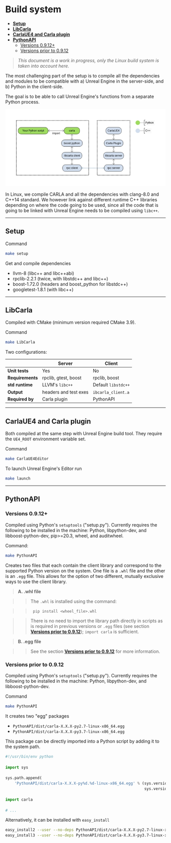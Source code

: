 # Build system

* [__Setup__](#setup)  
* [__LibCarla__](#libcarla)  
* [__CarlaUE4 and Carla plugin__](#carlaue4-and-carla-plugin)  
* [__PythonAPI__](#pythonapi)
    - [Versions 0.9.12+](#versions-0912)
    - [Versions prior to 0.9.12](#versions-prior-to-0912)

> _This document is a work in progress, only the Linux build system is taken into account here._

The most challenging part of the setup is to compile all the dependencies and modules to be compatible with a) Unreal Engine in the server-side, and b) Python in the client-side.

The goal is to be able to call Unreal Engine's functions from a separate Python process.

![modules](img/build_modules.jpg)

In Linux, we compile CARLA and all the dependencies with clang-8.0 and C++14 standard. We however link against different runtime C++ libraries depending on where the code going to be used, since all the code that is going to be linked with Unreal Engine needs to be compiled using `libc++`.

---
## Setup

Command

```sh
make setup
```

Get and compile dependencies

  * llvm-8 (libc++ and libc++abi)
  * rpclib-2.2.1 (twice, with libstdc++ and libc++)
  * boost-1.72.0 (headers and boost_python for libstdc++)
  * googletest-1.8.1 (with libc++)

---
## LibCarla

Compiled with CMake (minimum version required CMake 3.9).

Command

```sh
make LibCarla
```

Two configurations:


|  | Server | Client |
| ---------- | ---------- | ---------- |
| **Unit tests**        | Yes                   | No                    |
| **Requirements**      | rpclib, gtest, boost  | rpclib, boost         |
| **std runtime**       | LLVM's `libc++`       | Default `libstdc++`   |
| **Output**            | headers and test exes | `ibcarla_client.a`    |
| **Required by**       | Carla plugin          | PythonAPI             |



---
## CarlaUE4 and Carla plugin

Both compiled at the same step with Unreal Engine build tool. They require the `UE4_ROOT` environment variable set.

Command

```sh
make CarlaUE4Editor
```

To launch Unreal Engine's Editor run

```sh
make launch
```

---
## PythonAPI
### Versions 0.9.12+

Compiled using Python's `setuptools` ("setup.py"). Currently requires the following to be installed in the machine: Python, libpython-dev, and
libboost-python-dev, pip>=20.3, wheel, and auditwheel.

Command:

```sh
make PythonAPI
```

Creates two files that each contain the client library and correspond to the supported Python version on the system. One file is a `.whl` file and the other is an `.egg` file. This allows for the option of two different, mutually exclusive ways to use the client library. 

>__A. .whl file__

>>The `.whl` is installed using the command:

>>      pip install <wheel_file>.whl

>>There is no need to import the library path directly in scripts as is required in previous versions or `.egg` files (see section [__Versions prior to 0.9.12__](#versions-prior-to-0912)); `import carla` is sufficient.

>__B. .egg file__

>>See the section [__Versions prior to 0.9.12__](#versions-prior-to-0912) for more information.


### Versions prior to 0.9.12

Compiled using Python's `setuptools` ("setup.py"). Currently requires the following to be installed in the machine: Python, libpython-dev, and
libboost-python-dev.

Command

```sh
make PythonAPI
```

It creates two "egg" packages

  * `PythonAPI/dist/carla-X.X.X-py2.7-linux-x86_64.egg`
  * `PythonAPI/dist/carla-X.X.X-py3.7-linux-x86_64.egg`

This package can be directly imported into a Python script by adding it to the system path.

```python
#!/usr/bin/env python

import sys

sys.path.append(
    'PythonAPI/dist/carla-X.X.X-py%d.%d-linux-x86_64.egg' % (sys.version_info.major,
                                                             sys.version_info.minor))

import carla

# ...
```

Alternatively, it can be installed with `easy_install`

```sh
easy_install2 --user --no-deps PythonAPI/dist/carla-X.X.X-py2.7-linux-x86_64.egg
easy_install3 --user --no-deps PythonAPI/dist/carla-X.X.X-py3.7-linux-x86_64.egg
```
